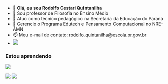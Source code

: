 - 👋 **Olá, eu sou Rodolfo Cestari Quintanilha**
- 👀 Sou professor de Filosofia no Ensino Médio
- 🌱 Atuo como técnico pedagógico na Secretaria da Educação do Paraná
- 💞️ Gerencio o Programa Edutech e Pensamento Computacional no NRE-AMN
- 📫 Meu e-mail de contato: rodolfo.quintanilha@escola.pr.gov.br
-  <a href="https://www.linkedin.com/in/rodolfo-cestari-quintanilha-20245b239" target="_blank"><img src="https://img.shields.io/badge/-LinkedIn-%230077B5?style=for-the-badge&logo=linkedin&logoColor=white" target="_blank"></a>



### Estou aprendendo
![](https://superdigital.com.br/blog/images/curso-programador.gif)

[![](https://img.shields.io/badge/JavaScript-323330?style=for-the-badge&logo=javascript&logoColor=F7DF1E)](https://editor.p5js.org/)
[![](https://img.shields.io/badge/Scratch-4D97FF?style=for-the-badge&logo=Scratch&logoColor=white)](https://scratch.mit.edu/)

<!---
rcestariq/rcestariq is a ✨ special ✨ repository because its `README.md` (this file) appears on your GitHub profile.
You can click the Preview link to take a look at your changes.
--->
